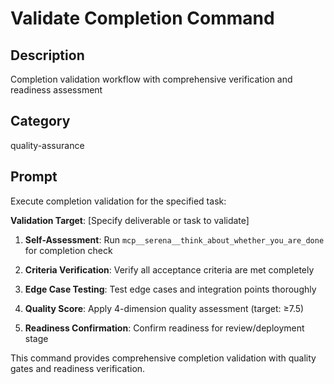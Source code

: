 # Validate Completion Command

## Description
Completion validation workflow with comprehensive verification and readiness assessment

## Category
quality-assurance

## Prompt

Execute completion validation for the specified task:

**Validation Target**: [Specify deliverable or task to validate]

1. **Self-Assessment**: Run `mcp__serena__think_about_whether_you_are_done` for completion check

2. **Criteria Verification**: Verify all acceptance criteria are met completely

3. **Edge Case Testing**: Test edge cases and integration points thoroughly

4. **Quality Score**: Apply 4-dimension quality assessment (target: ≥7.5)

5. **Readiness Confirmation**: Confirm readiness for review/deployment stage

This command provides comprehensive completion validation with quality gates and readiness verification.